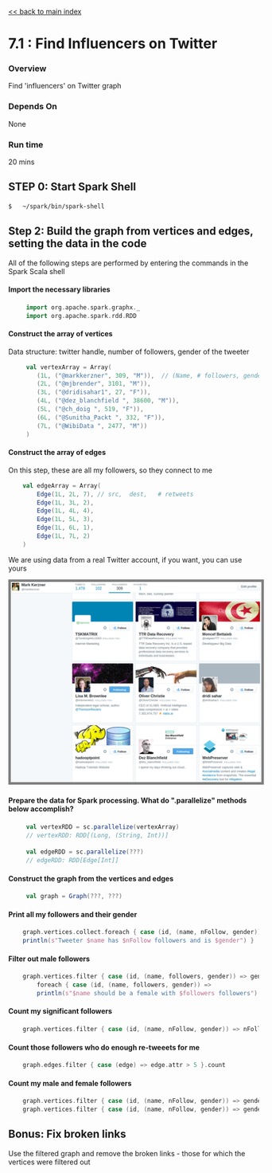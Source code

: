 <link rel='stylesheet' href='../assets/main.css'/>

[<< back to main index](../../README.md)

7.1 : Find Influencers on Twitter
================================

### Overview
Find 'influencers' on Twitter graph

### Depends On
None

### Run time
20 mins


## STEP 0: Start Spark Shell
```bash
$   ~/spark/bin/spark-shell
```

## Step 2: Build the graph from vertices and edges, setting the data in the code

All of the following steps are performed by entering the commands in the Spark Scala shell

#### Import the necessary libraries
```scala
     import org.apache.spark.graphx._
     import org.apache.spark.rdd.RDD
```

#### Construct the array of vertices

 Data structure: twitter handle, number of followers, gender of the tweeter
```scala
     val vertexArray = Array(
        (1L, ("@markkerzner", 309, "M")),  // (Name, # followers, gender)
        (2L, ("@mjbrender", 3101, "M")),
        (3L, ("@dridisahar1", 27, "F")),
        (4L, ("@dez_blanchfield ", 38600, "M")),
        (5L, ("@ch_doig ", 519, "F")),
        (6L, ("@Sunitha_Packt ", 332, "F")),
        (7L, ("@WibiData ", 2477, "M"))
     )
```

####  Construct the array of edges

On this step, these are all my followers, so they connect to me
```scala
    val edgeArray = Array(
        Edge(1L, 2L, 7), // src,  dest,   # retweets
        Edge(1L, 3L, 2),
        Edge(1L, 4L, 4),
        Edge(1L, 5L, 3),
        Edge(1L, 6L, 1),
        Edge(1L, 7L, 2)
    )
```

We are using data from a real Twitter account, if you want, you can use yours

<img src="../images/7.1-twitter.png" style="border: 5px solid grey; max-width:100%;"/>

#### Prepare the data for Spark processing. What do ".parallelize" methods below accomplish?

```scala
     val vertexRDD = sc.parallelize(vertexArray)
     // vertexRDD: RDD[(Long, (String, Int))]

     val edgeRDD = sc.parallelize(???)
     // edgeRDD: RDD[Edge[Int]]
```

#### Construct the graph from the vertices and edges
```scala
     val graph = Graph(???, ???)
```

#### Print all my followers and their gender
```scala
    graph.vertices.collect.foreach { case (id, (name, nFollow, gender)) =>
    println(s"Tweeter $name has $nFollow followers and is $gender") }
```

#### Filter out male followers
```scala
    graph.vertices.filter { case (id, (name, followers, gender)) => gender != "M" }.collect.
        foreach { case (id, (name, followers, gender)) =>
        println(s"$name should be a female with $followers followers") }
```

#### Count my significant followers
```scala
    graph.vertices.filter { case (id, (name, nFollow, gender)) => nFollow > 1000 }.count
```
#### Count those followers who do enough re-tweeets for me
```scala
    graph.edges.filter { case (edge) => edge.attr > 5 }.count
```

#### Count my male and female followers
```scala
    graph.vertices.filter { case (id, (name, nFollow, gender)) => gender == "M" }.count
    graph.vertices.filter { case (id, (name, nFollow, gender)) => gender == "F" }.count
```

## Bonus: Fix broken links

Use the filtered graph and remove the broken links - those for which the vertices were filtered out

